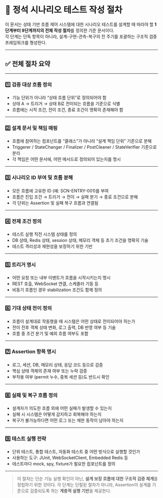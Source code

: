 # 📘 정석 시나리오 테스트 작성 절차

이 문서는 상태 기반 흐름 제어 시스템에 대한 시나리오 테스트를 설계할 때 따라야 할 **1단계부터 9단계까지의 전체 작성 절차**를 정의한 기준 문서이다.  
각 단계는 단독 항목이 아니라, 설계-구현-관측-복구의 전 주기를 포괄하는 구조적 검증 프레임워크를 형성한다.

---

## ✅ 전체 절차 요약

---

### 1️⃣ 검증 대상 흐름 정의

- 기능 단위가 아니라 “상태 흐름 단위”로 정의되어야 함
- 상태 A → 트리거 → 상태 B로 전이되는 흐름을 기준으로 식별
- 흐름에는 시작 조건, 전이 조건, 종료 조건이 명확히 존재해야 함

---

### 2️⃣ 설계 문서 및 책임 매핑

- 흐름에 참여하는 컴포넌트를 “클래스”가 아니라 “설계 책임 단위” 기준으로 분해
- Triggerer / StateChanger / Finalizer / PostCleaner / StateVerifier 기준으로 분리
- 각 책임은 어떤 문서에, 어떤 메서드로 정의되어 있는지를 명시

---

### 3️⃣ 시나리오 ID 부여 및 흐름 분해

- 모든 흐름에 고유한 ID (예: SCN-ENTRY-001)를 부여
- 흐름은 진입 조건 → 트리거 → 전이 → 실패 분기 → 종료 조건으로 분해
- 각 단위는 Assertion 및 실패 복구 흐름과 연결됨

---

### 4️⃣ 전제 조건 정의

- 테스트 실행 직전 시스템 상태를 정의
- DB 상태, Redis 상태, session 상태, 메모리 객체 등 초기 조건을 명확히 기술
- 테스트 격리성과 재현성을 보장하기 위한 기반

---

### 5️⃣ 트리거 명시

- 어떤 요청 또는 내부 이벤트가 흐름을 시작시키는지 명시
- REST 호출, WebSocket 연결, 스케줄러 기동 등
- 비동기 흐름인 경우 stabilization 조건도 함께 정의

---

### 6️⃣ 기대 상태 전이 정의

- 흐름이 설계대로 작동했을 때 시스템은 어떤 상태로 전이되어야 하는가
- 전이 전후 객체 상태 변화, 로그 출력, DB 반영 여부 등 기술
- 흐름 중 조건 분기 및 예외 흐름 여부도 포함

---

### 7️⃣ Assertion 항목 명시

- 로그, 세션, DB, 메모리 상태, 응답 코드 등으로 검증
- 핵심 상태 객체의 존재 여부 또는 누락 검증
- 부작용 여부 (permit 누수, 중복 세션 등)도 반드시 확인

---

### 8️⃣ 실패 및 복구 흐름 정의

- 설계자가 의도한 흐름 외에 어떤 실패가 발생할 수 있는지
- 실패 시 시스템은 어떻게 감지하고 회복해야 하는지
- 복구가 불가능하다면 어떤 로그 또는 제한 동작이 남아야 하는지

---

### 9️⃣ 테스트 실행 전략

- 단위 테스트, 통합 테스트, 자동화 테스트 중 어떤 방식으로 실행할 것인가
- 사용하는 도구: JUnit, WebSocketClient, Embedded Redis 등
- 테스트마다 mock, spy, fixture가 필요한 컴포넌트를 정의

---

> 이 절차는 단순 기능 실행 확인이 아닌, **설계 보장 흐름에 대한 구조적 검증 체계**를 정립하기 위한 것이다.
> 각 단계는 단절된 절차가 아니라, Assertion이 설계를 기준으로 검증되도록 하는 **계층적 실행 기반**을 제공한다.